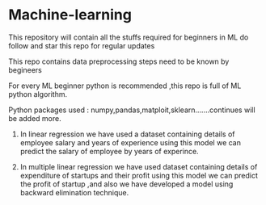 # Machine-learning
This repository will contain all the stuffs required for beginners in ML do follow and star this repo for regular updates 

This repo contains data preprocessing steps need to be known by begineers


For every ML beginner python is recommended ,this repo is full of ML python algorithm.


Python packages used : numpy,pandas,matploit,sklearn.......continues will be added more.
1) In linear regression we have used a dataset containing details of employee salary and years of experience using this model we can predict the salary of employee by years of experince.

2) In multiple linear regression we have used dataset containing details of expenditure of startups and their profit using this model we can predict the profit of startup ,and also we have developed a model using backward elimination technique.
